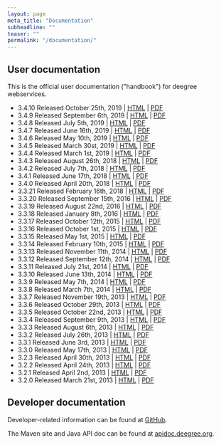 ```yaml
---
layout: page
meta_title: "Documentation"
subheadline: ""
teaser: ""
permalink: "/documentation/"
---
```


## User documentation

This is the official user documentation ("handbook") for deegree webservices.

  * 3.4.10 Released October 25th, 2019 &#124; [HTML](http://download.deegree.org/documentation/3.4.10/html/) &#124; [PDF](http://download.deegree.org/documentation/3.4.10/deegree-webservices-handbook-3.4.10.pdf)
  * 3.4.9  Released September 6th, 2019 &#124; [HTML](http://download.deegree.org/documentation/3.4.9/html/) &#124; [PDF](http://download.deegree.org/documentation/3.4.9/deegree-webservices-handbook-3.4.9.pdf)
  * 3.4.8  Released July 5th, 2019 &#124; [HTML](http://download.deegree.org/documentation/3.4.8/html/) &#124; [PDF](http://download.deegree.org/documentation/3.4.8/deegree-webservices-handbook-3.4.8.pdf)
  * 3.4.7  Released June 16th, 2019 &#124; [HTML](http://download.deegree.org/documentation/3.4.7/html/) &#124; [PDF](http://download.deegree.org/documentation/3.4.7/deegree-webservices-handbook-3.4.7.pdf)
  * 3.4.6  Released May 10th, 2019 &#124; [HTML](http://download.deegree.org/documentation/3.4.6/html/) &#124; [PDF](http://download.deegree.org/documentation/3.4.6/deegree-webservices-handbook-3.4.6.pdf) 
  * 3.4.5  Released March 30st, 2019 &#124; [HTML](http://download.deegree.org/documentation/3.4.5/html/) &#124; [PDF](http://download.deegree.org/documentation/3.4.5/deegree-webservices-handbook-3.4.5.pdf)
  * 3.4.4  Released March 1st, 2019 &#124; [HTML](http://download.deegree.org/documentation/3.4.4/html/) &#124; [PDF](http://download.deegree.org/documentation/3.4.4/deegree-webservices-handbook-3.4.4.pdf)
  * 3.4.3  Released August 26th, 2018 &#124; [HTML](http://download.deegree.org/documentation/3.4.3/html/) &#124; [PDF](http://download.deegree.org/documentation/3.4.3/deegree-webservices-handbook-3.4.3.pdf)
  * 3.4.2  Released July 7th, 2018 &#124; [HTML](http://download.deegree.org/documentation/3.4.2/html/) &#124; [PDF](http://download.deegree.org/documentation/3.4.2/deegree-webservices-handbook-3.4.2.pdf)
  * 3.4.1  Released June 17th, 2018 &#124; [HTML](http://download.deegree.org/documentation/3.4.1/html/) &#124; [PDF](http://download.deegree.org/documentation/3.4.1/deegree-webservices-handbook-3.4.1.pdf)
  * 3.4.0  Released April 20th, 2018 &#124; [HTML](http://download.deegree.org/documentation/3.4.0/html/) &#124; [PDF](http://download.deegree.org/documentation/3.4.0/deegree-webservices-handbook-3.4.0.pdf)
  * 3.3.21 Released February 16th, 2018 &#124; [HTML](http://download.deegree.org/documentation/3.3.21/html) &#124; [PDF](http://download.deegree.org/documentation/3.3.21/deegree-webservices-handbook-3.3.21.pdf)
  * 3.3.20 Released September 15th, 2016 &#124; [HTML](http://download.deegree.org/documentation/3.3.20/html) &#124; [PDF](http://download.deegree.org/documentation/3.3.20/deegree-webservices-handbook-3.3.20.pdf)
  * 3.3.19 Released August 22nd, 2016 &#124; [HTML](http://download.deegree.org/documentation/3.3.19/html) &#124; [PDF](http://download.deegree.org/documentation/3.3.19/deegree-webservices-handbook-3.3.19.pdf)
  * 3.3.18 Released January 8th, 2016 &#124; [HTML](http://download.deegree.org/documentation/3.3.18/html) &#124; [PDF](http://download.deegree.org/documentation/3.3.18/deegree-webservices-handbook-3.3.18.pdf)
  * 3.3.17 Released October 12th, 2015 &#124; [HTML](http://download.deegree.org/documentation/3.3.17/html) &#124; [PDF](http://download.deegree.org/documentation/3.3.17/deegree-webservices-handbook-3.3.17.pdf)
  * 3.3.16 Released October 1st, 2015 &#124; [HTML](http://download.deegree.org/documentation/3.3.16/html) &#124; [PDF](http://download.deegree.org/documentation/3.3.16/deegree-webservices-handbook-3.3.16.pdf)
  * 3.3.15 Released May 1st, 2015 &#124; [HTML](http://download.deegree.org/documentation/3.3.15/html) &#124; [PDF](http://download.deegree.org/documentation/3.3.15/deegree-webservices-handbook-3.3.15.pdf)
  * 3.3.14 Released February 10th, 2015 &#124; [HTML](http://download.deegree.org/documentation/3.3.14/html) &#124; [PDF](http://download.deegree.org/documentation/3.3.14/deegree-webservices-handbook-3.3.14.pdf)
  * 3.3.13 Released November 11th, 2014 &#124; [HTML](http://download.deegree.org/documentation/3.3.13/html) &#124; [PDF](http://download.deegree.org/documentation/3.3.13/deegree-webservices-handbook-3.3.13.pdf)
  * 3.3.12 Released September 12th, 2014 &#124; [HTML](http://download.deegree.org/documentation/3.3.12/html) &#124; [PDF](http://download.deegree.org/documentation/3.3.12/deegree-webservices-handbook-3.3.12.pdf)
  * 3.3.11 Released July 21st, 2014 &#124; [HTML](http://download.deegree.org/documentation/3.3.11/html) &#124; [PDF](http://download.deegree.org/documentation/3.3.11/deegree-webservices-handbook-3.3.11.pdf)
  * 3.3.10 Released June 13th, 2014 &#124; [HTML](http://download.deegree.org/documentation/3.3.10/html) &#124; [PDF](http://download.deegree.org/documentation/3.3.10/deegree-webservices-handbook-3.3.10.pdf)
  * 3.3.9  Released May 7th, 2014 &#124; [HTML](http://download.deegree.org/documentation/3.3.9/html) &#124; [PDF](http://download.deegree.org/documentation/3.3.9/deegree-webservices-handbook-3.3.9.pdf)
  * 3.3.8  Released March 7th, 2014 &#124; [HTML](http://download.deegree.org/documentation/3.3.8/html) &#124; [PDF](http://download.deegree.org/documentation/3.3.8/deegree-webservices-handbook-3.3.8.pdf)
  * 3.3.7  Released November 19th, 2013 &#124; [HTML](http://download.deegree.org/documentation/3.3.7/html) &#124; [PDF](http://download.deegree.org/documentation/3.3.7/deegree-webservices-handbook-3.3.7.pdf)
  * 3.3.6  Released October 29th, 2013 &#124; [HTML](http://download.deegree.org/documentation/3.3.6/html) &#124; [PDF](http://download.deegree.org/documentation/3.3.6/deegree-webservices-handbook-3.3.6.pdf)
  * 3.3.5  Released October 22nd, 2013 &#124; [HTML](http://download.deegree.org/documentation/3.3.5/html) &#124; [PDF](http://download.deegree.org/documentation/3.3.5/deegree-webservices-handbook-3.3.5.pdf)
  * 3.3.4  Released September 9th, 2013 &#124; [HTML](http://download.deegree.org/documentation/3.3.4/html) &#124; [PDF](http://download.deegree.org/documentation/3.3.4/deegree-webservices-handbook-3.3.4.pdf)
  * 3.3.3  Released August 6th, 2013 &#124; [HTML](http://download.deegree.org/documentation/3.3.3/html) &#124; [PDF](http://download.deegree.org/documentation/3.3.3/deegree-webservices-handbook-3.3.3.pdf)
  * 3.3.2  Released July 26th, 2013 &#124; [HTML](http://download.deegree.org/documentation/3.3.2/html) &#124; [PDF](http://download.deegree.org/documentation/3.3.2/deegree-webservices-handbook-3.3.2.pdf)
  * 3.3.1  Released June 3rd, 2013 &#124; [HTML](http://download.deegree.org/documentation/3.3.1/html) &#124; [PDF](http://download.deegree.org/documentation/3.3.1/deegree-webservices-handbook-3.3.1.pdf)
  * 3.3.0  Released May 17th, 2013 &#124; [HTML](http://download.deegree.org/documentation/3.3.0/html) &#124; [PDF](http://download.deegree.org/documentation/3.3.0/deegree-webservices-handbook-3.3.0.pdf)
  * 3.2.3  Released April 30th, 2013 &#124; [HTML](http://download.deegree.org/documentation/3.2.3/html) &#124; [PDF](http://download.deegree.org/documentation/3.2.3/deegree-webservices-handbook-3.2.3.pdf)
  * 3.2.2  Released April 24th, 2013 &#124; [HTML](http://download.deegree.org/documentation/3.3.2/html) &#124; [PDF](http://download.deegree.org/documentation/3.2.2/deegree-webservices-handbook-3.2.2.pdf)
  * 3.2.1  Released April 2nd, 2013 &#124; [HTML](http://download.deegree.org/documentation/3.2.1/html) &#124; [PDF](http://download.deegree.org/documentation/3.2.1/deegree-webservices-handbook-3.2.1.pdf)
  * 3.2.0  Released March 21st, 2013 &#124; [HTML](http://download.deegree.org/documentation/3.2.0/html) &#124; [PDF](http://download.deegree.org/documentation/3.2.0/deegree-webservices-handbook-3.2.0.pdf)


## Developer documentation

Developer-related information can be found at [GitHub](https://github.com/deegree/deegree3/wiki).

The Maven site and Java API doc can be found at [apidoc.deegree.org](http://apidoc.deegree.org/).